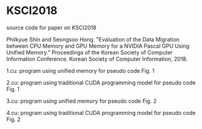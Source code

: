 # KSCI2018

source code for paper on KSCI2018

Philkyue Shin and Seongsoo Hong. "Evaluation of the Data Migration between CPU Memory and GPU Memory for a NVIDIA Pascal GPU Using Unified Memory." Proceedings of the Korean Society of Computer Information Conference. Korean Society of Computer Information, 2018.

1.cu: program using unified memory for pseudo code Fig. 1

2.cu: program using traditional CUDA programming model for pseudo code Fig. 1

3.cu: program using unified memory for pseudo code Fig. 2

4.cu: program using traditional CUDA programming model for pseudo code Fig. 2
